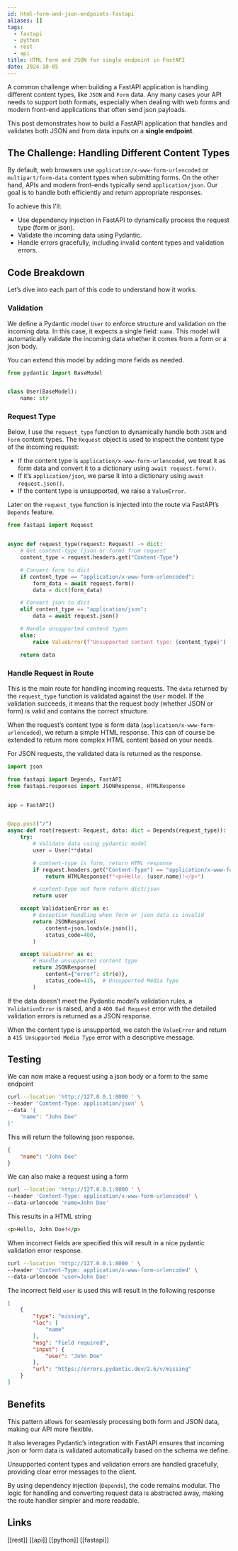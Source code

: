 ```yaml
---
id: html-form-and-json-endpoints-fastapi
aliases: []
tags:
  - fastapi
  - python
  - rest
  - api
title: HTML Form and JSON for single endpoint in FastAPI
date: 2024-10-05
---
```


A common challenge when building a FastAPI application is handling different content types, like `JSON` and `Form` data. Any many cases your API needs to support both formats, especially when dealing with web forms and modern front-end applications that often send json payloads.

This post demonstrates how to build a FastAPI application that handles and validates both JSON and from data inputs on a **single endpoint**.

## The Challenge: Handling Different Content Types

By default, web browsers use `application/x-www-form-urlencoded` or `multipart/form-data` content types when submitting forms. On the other hand, APIs and modern front-ends typically send `application/json`. Our goal is to handle both efficiently and return appropriate responses.

To achieve this I'll:

- Use dependency injection in FastAPI to dynamically process the request type (form or json).
- Validate the incoming data using Pydantic.
- Handle errors gracefully, including invalid content types and validation errors.

## Code Breakdown

Let’s dive into each part of this code to understand how it works.

### Validation

We define a Pydantic model `User` to enforce structure and validation on the incoming data. In this case, it expects a single field: `name`. This model will automatically validate the incoming data whether it comes from a form or a json body.

You can extend this model by adding more fields as needed.

```python
from pydantic import BaseModel


class User(BaseModel):
    name: str
```

### Request Type

Below, I use the `request_type` function to dynamically handle both `JSON` and `Form` content types. The `Request` object is used to inspect the content type of the incoming request:

- If the content type is `application/x-www-form-urlencoded`, we treat it as form data and convert it to a dictionary using `await request.form()`.
- If it’s `application/json`, we parse it into a dictionary using `await request.json()`.
- If the content type is unsupported, we raise a `ValueError`.

Later on the `request_type` function is injected into the route via FastAPI’s `Depends` feature.

```python
from fastapi import Request


async def request_type(request: Request) -> dict:
    # Get content-type (json or form) from request
    content_type = request.headers.get("Content-Type")

    # Convert form to dict
    if content_type == "application/x-www-form-urlencoded":
        form_data = await request.form()
        data = dict(form_data)

    # Convert json to dict
    elif content_type == "application/json":
        data = await request.json()

    # Handle unsupported content types
    else:
        raise ValueError(f"Unsupported content type: {content_type}")

    return data
```

### Handle Request in Route

This is the main route for handling incoming requests. The `data` returned by the `request_type` function is validated against the `User` model. If the validation succeeds, it means that the request body (whether JSON or form) is valid and contains the correct structure.

When the request’s content type is form data (`application/x-www-form-urlencoded`), we return a simple HTML response. This can of course be extended to return more complex HTML content based on your needs.

For JSON requests, the validated data is returned as the response.

```python
import json

from fastapi import Depends, FastAPI
from fastapi.responses import JSONResponse, HTMLResponse


app = FastAPI()


@app.post("/")
async def root(request: Request, data: dict = Depends(request_type)):
    try:
        # Validate data using pydantic model
        user = User(**data)

        # content-type is form, return HTML response
        if request.headers.get("Content-Type") == "application/x-www-form-urlencoded":
            return HTMLResponse(f"<p>Hello, {user.name}!</p>")

        # content-type not form return dict/json
        return user

    except ValidationError as e:
        # Exception handling when form or json data is invalid
        return JSONResponse(
            content=json.loads(e.json()),
            status_code=400,
        )

    except ValueError as e:
        # Handle unsupported content type
        return JSONResponse(
            content={"error": str(e)},
            status_code=415,  # Unsupported Media Type
        )
```

If the data doesn’t meet the Pydantic model’s validation rules, a `ValidationError` is raised, and a `400 Bad Request` error with the detailed validation errors is returned as a JSON response.

When the content type is unsupported, we catch the `ValueError` and return a `415 Unsupported Media Type` error with a descriptive message.

## Testing

We can now make a request using a json body or a form to the same endpoint

```sh
curl --location 'http://127.0.0.1:8000 ' \
--header 'Content-Type: application/json' \
--data '{
    "name": "John Doe"
}'
```

This will return the following json response.

```json
{
    "name": "John Doe"
}
```

We can also make a request using a form

```sh
curl --location 'http://127.0.0.1:8000 ' \
--header 'Content-Type: application/x-www-form-urlencoded' \
--data-urlencode 'name=John Doe'
```

This results in a HTML string

```html
<p>Hello, John Doe!</p>
```

When incorrect fields are specified this will result in a nice pydantic validation error response.

```sh
curl --location 'http://127.0.0.1:8000 ' \
--header 'Content-Type: application/x-www-form-urlencoded' \
--data-urlencode 'user=John Doe'
```
The incorrect field `user` is used this will result in the following response

```json
[
    {
        "type": "missing",
        "loc": [
            "name"
        ],
        "msg": "Field required",
        "input": {
            "user": "John Doe"
        },
        "url": "https://errors.pydantic.dev/2.6/v/missing"
    }
]
```

## Benefits

This pattern allows for seamlessly processing both form and JSON data, making our API more flexible.

It also leverages Pydantic’s integration with FastAPI ensures that incoming json or form data is validated automatically based on the schema we define.

Unsupported content types and validation errors are handled gracefully, providing clear error messages to the client.

By using dependency injection (`Depends`), the code remains modular. The logic for handling and converting request data is abstracted away, making the route handler simpler and more readable.

## Links

[[rest]] [[api]] [[python]] [[fastapi]]
